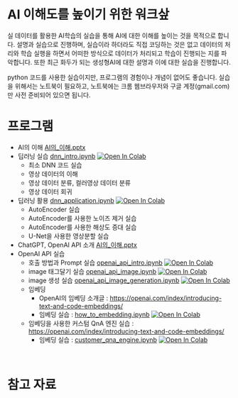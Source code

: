 

# AI 이해도를 높이기 위한 워크샆

실 데이터를 활용한 AI학습의 실습을 통해 AI에 대한 이해를 높이는 것을 목적으로 합니다. 설명과 실습으로 진행하며, 실습이라 하더라도 직접 코딩하는 것은 없고 데이터의 처리와 학습 실행을 하면서 어떠한 방식으로 데이터가 처리되고 학습이 진행되는 지를 파악합니다. 또한 최근 화두가 되는 생성형AI에 대한 설명과 이에 대한 실습을 진행합니다.
<br>

python 코드를 사용한 실습이지만, 프로그램의 경험이나 개념이 없어도 좋습니다. 실습을 위해서는 노트북이 필요하고, 노트북에는 크롬 웹브라우저와 구글 계정(gmail.com)만 사전 준비되어 있으면 됩니다.
<br>


# 프로그램

- AI의 이해 [AI의_이해.pptx](AI의_이해.pptx)
- 딥러닝 실습 [dnn_intro.ipynb](material/dnn_intro.ipynb) [![Open In Colab](https://colab.research.google.com/assets/colab-badge.svg)](https://colab.research.google.com/github/dhrim/2024_ai_workshop/blob/main/material/dnn_intro.ipynb)
    - 최소 DNN 코드 실습
    - 영상 데이터의 이해
    - 영상 데이터 분류, 컬러영상 데이터 분류
    - 영상 데이터 회귀
- 딥러닝 활용 [dnn_application.ipynb](material/dnn_application.ipynb) [![Open In Colab](https://colab.research.google.com/assets/colab-badge.svg)](https://colab.research.google.com/github/dhrim/2024_ai_workshop/blob/main/material/dnn_application.ipynb)
    - AutoEncoder 실습
    - AutoEncoder를 사용한 노이즈 제거 실습
    - AutoEncoder를 사용한 해상도 증대 실습
    - U-Net을 사용한 영상분할 실습
- ChatGPT, OpenAI API 소개 [AI의_이해.pptx](AI의_이해.pptx)
- OpenAI API 실습
    - 호출 방법과 Prompt 실습 [openai_api_intro.ipynb](material/openai_api_intro.ipynb) [![Open In Colab](https://colab.research.google.com/assets/colab-badge.svg)](https://colab.research.google.com/github/dhrim/2024_ai_workshop/blob/main/material/openai_api_intro.ipynb)
    - image 태그달기 실습 [openai_api_image.ipynb](material/openai_api_image.ipynb) [![Open In Colab](https://colab.research.google.com/assets/colab-badge.svg)](https://colab.research.google.com/github/dhrim/2024_ai_workshop/blob/main/material/openai_api_image.ipynb)
    - image 생성 실습 [openai_api_image_generation.ipynb](material/openai_api_image_generation.ipynb) [![Open In Colab](https://colab.research.google.com/assets/colab-badge.svg)](https://colab.research.google.com/github/dhrim/2024_ai_workshop/blob/main/material/openai_api_image_generation.ipynb)
    - 임베딩
        - OpenAI의 임베딩 소개글 : https://openai.com/index/introducing-text-and-code-embeddings/
        - 임베딩 실습 : [how_to_embedding.ipynb](material/how_to_embedding.ipynb) [![Open In Colab](https://colab.research.google.com/assets/colab-badge.svg)](https://colab.research.google.com/github/dhrim/2024_ai_workshop/blob/main/material/how_to_embedding.ipynb)
    - 임베딩을 사용한 커스텀 QnA 엔진 실습 : https://openai.com/index/introducing-text-and-code-embeddings/
        - 임베딩 실습 : [customer_qna_engine.ipynb](material/customer_qna_engine.ipynb) [![Open In Colab](https://colab.research.google.com/assets/colab-badge.svg)](https://colab.research.google.com/github/dhrim/2024_ai_workshop/blob/main/material/customer_qna_engine.ipynb)

<br>

# 참고 자료


<br>  